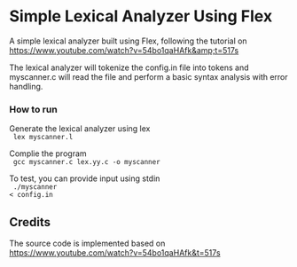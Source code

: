 # Simple Lexical Analyzer Using Flex
A simple lexical analyzer built using Flex, following the tutorial on https://www.youtube.com/watch?v=54bo1qaHAfk&amp;t=517s

The lexical analyzer will tokenize the config.in file into tokens and myscanner.c will read the file and perform a basic syntax analysis with error handling.

### How to run
Generate the lexical analyzer using lex <br>
<code>
lex myscanner.l
</code>

Complie the program <br>
<code>
gcc myscanner.c lex.yy.c -o myscanner
</code>

To test, you can provide input using stdin <br>
<code>
./myscanner < config.in
</code>

## Credits
The source code is implemented based on https://www.youtube.com/watch?v=54bo1qaHAfk&t=517s
